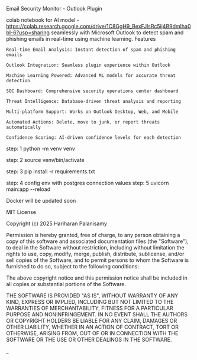 Email Security Monitor - Outlook Plugin


colab notebook for AI model - https://colab.research.google.com/drive/1C8GgH9_BexFJlsRc5ij4B9dmIha0bI-6?usp=sharing
seamlessly with Microsoft Outlook to detect spam and phishing emails in real-time using machine learning.
Features

    Real-time Email Analysis: Instant detection of spam and phishing emails

    Outlook Integration: Seamless plugin experience within Outlook

    Machine Learning Powered: Advanced ML models for accurate threat detection

    SOC Dashboard: Comprehensive security operations center dashboard

    Threat Intelligence: Database-driven threat analysis and reporting

    Multi-platform Support: Works on Outlook Desktop, Web, and Mobile

    Automated Actions: Delete, move to junk, or report threats automatically

    Confidence Scoring: AI-driven confidence levels for each detection


step: 1
    python -m venv venv 
    
step: 2
    source venv/bin/activate

step: 3
    pip install -r requirements.txt

step: 4
    config env with postgres connection values
step: 5
    uvicorn main:app --reload



Docker will be updated soon


MIT License

Copyright (c) 2025 Hariharan Palanisamy

Permission is hereby granted, free of charge, to any person obtaining a copy
of this software and associated documentation files (the "Software"), to deal
in the Software without restriction, including without limitation the rights
to use, copy, modify, merge, publish, distribute, sublicense, and/or sell
copies of the Software, and to permit persons to whom the Software is
furnished to do so, subject to the following conditions:

The above copyright notice and this permission notice shall be included in all
copies or substantial portions of the Software.

THE SOFTWARE IS PROVIDED "AS IS", WITHOUT WARRANTY OF ANY KIND, EXPRESS OR
IMPLIED, INCLUDING BUT NOT LIMITED TO THE WARRANTIES OF MERCHANTABILITY,
FITNESS FOR A PARTICULAR PURPOSE AND NONINFRINGEMENT. IN NO EVENT SHALL THE
AUTHORS OR COPYRIGHT HOLDERS BE LIABLE FOR ANY CLAIM, DAMAGES OR OTHER
LIABILITY, WHETHER IN AN ACTION OF CONTRACT, TORT OR OTHERWISE, ARISING FROM,
OUT OF OR IN CONNECTION WITH THE SOFTWARE OR THE USE OR OTHER DEALINGS IN THE
SOFTWARE.

_


